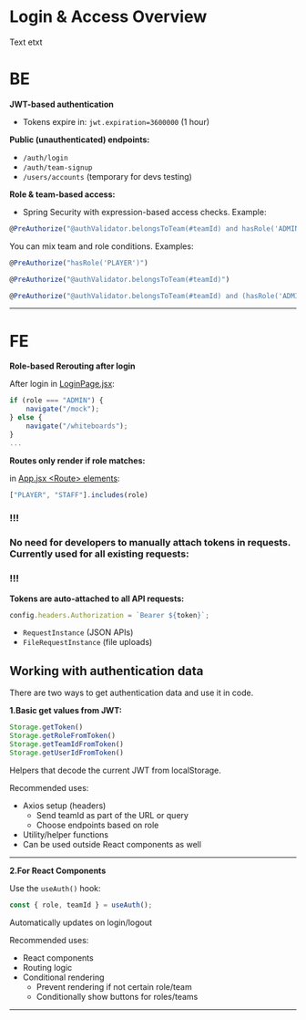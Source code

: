 # Login & Access Overview

Text etxt

# BE

**JWT-based authentication**
- Tokens expire in: `jwt.expiration=3600000` (1 hour)

**Public (unauthenticated) endpoints:**

- `/auth/login`
- `/auth/team-signup`
- `/users/accounts` (temporary for devs testing)

**Role & team-based access:**

- Spring Security with expression-based access checks. Example:

```js
@PreAuthorize("@authValidator.belongsToTeam(#teamId) and hasRole('ADMIN')")
```

You can mix team and role conditions. Examples:

```js
@PreAuthorize("hasRole('PLAYER')")

@PreAuthorize("@authValidator.belongsToTeam(#teamId)")

@PreAuthorize("@authValidator.belongsToTeam(#teamId) and (hasRole('ADMIN') or hasRole('STAFF'))")
```

---

# FE

**Role-based Rerouting after login**

After login in [LoginPage.jsx](https://github.com/andreea-lipan/beyond-ball/blob/c653bb39b4a66cc7e553aec224d55fd00f157276/beyond-ball-fe/src/pages/auth/LoginPage.jsx):

```js
if (role === "ADMIN") {
    navigate("/mock");
} else {
    navigate("/whiteboards");
}
...
```

**Routes only render if role matches:**

in [App.jsx \<Route\> elements](https://github.com/andreea-lipan/beyond-ball/blob/c653bb39b4a66cc7e553aec224d55fd00f157276/beyond-ball-fe/src/App.jsx):

```js
["PLAYER", "STAFF"].includes(role)
```

### !!!
### No need for developers to manually attach tokens in requests. Currently used for all existing requests:
### !!!

**Tokens are auto-attached to all API requests:**

```js
config.headers.Authorization = `Bearer ${token}`;
```

- `RequestInstance` (JSON APIs)
- `FileRequestInstance` (file uploads)

## Working with authentication data

There are two ways to get authentication data and use it in code.

**1.Basic get values from JWT:**

```js
Storage.getToken()
Storage.getRoleFromToken()
Storage.getTeamIdFromToken()
Storage.getUserIdFromToken()
```

Helpers that decode the current JWT from localStorage.

Recommended uses:
- Axios setup (headers)
    - Send teamId as part of the URL or query
    - Choose endpoints based on role
- Utility/helper functions
- Can be used outside React components as well

---

**2.For React Components**

Use the `useAuth()` hook:

```js
const { role, teamId } = useAuth();
```

Automatically updates on login/logout

Recommended uses:
- React components
- Routing logic
- Conditional rendering 
    - Prevent rendering if not certain role/team
    - Conditionally show buttons for roles/teams

---